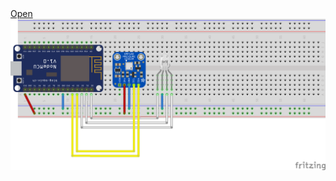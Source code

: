 <html>
    <body>
        <a href="public_html/index.html" traget="_blank">Open</a>
        <img src="doc/aufbau_Steckplatine.png">
    </body>
</html>
